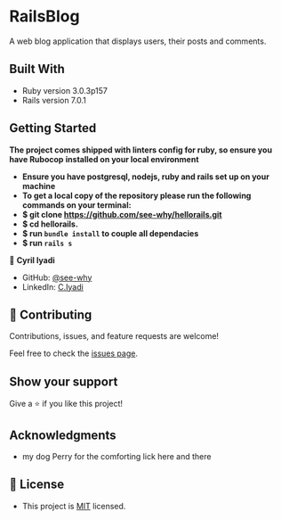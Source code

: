 # RailsBlog
A web blog application that displays users, their posts and comments.

## Built With

- Ruby version 3.0.3p157
- Rails version 7.0.1

## Getting Started

**The project comes shipped with linters config for ruby, so ensure you have Rubocop**
**installed on your local environment**

- **Ensure you have postgresql, nodejs, ruby and rails set up on your machine**
- **To get a local copy of the repository please run the following commands on your terminal:**
- **$ git clone https://github.com/see-why/hellorails.git**
- **$ cd hellorails.**
- **$ run `bundle install` to couple all dependacies**
- **$ run `rails s`**

👤 **Cyril Iyadi**

- GitHub: [@see-why](https://github.com/see-why)
- LinkedIn: [C.Iyadi](https://www.linkedin.com/in/cyril-iyadi/)

## 🤝 Contributing

Contributions, issues, and feature requests are welcome!

Feel free to check the [issues page](../../issues/).

## Show your support

Give a ⭐️ if you like this project!

## Acknowledgments
- my dog Perry for the comforting lick here and there
## 📝 License
- This project is [MIT](./LICENSE) licensed.